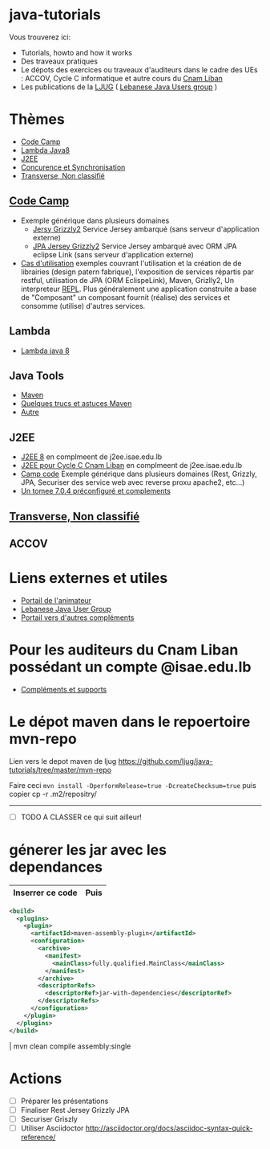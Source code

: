 # java-tutorials

Vous trouverez ici:
* Tutorials, howto and how it works 
* Des traveaux pratiques
* Le dépots des exercices ou traveaux d'auditeurs dans le cadre des UEs : ACCOV, Cycle C informatique et autre cours du [Cnam Liban](http://depinfo.isae.edu.lb)
* Les publications de la [LJUG](http://ljug.cofares.net) ( [Lebanese Java Users group](http://ljug.cofares.net) )

# Thèmes

* [Code Camp](#code-camp)
* [Lambda Java8](#lambda)
* [J2EE](#j2ee)
* [Concurence et Synchronisation](#accov)
* [Transverse, Non classifié](Autre)

## [Code Camp](CampCode) 

* Exemple générique dans plusieurs domaines
  * [Jersy Grizzly2](CampCode/jersey-grizzly2/) Service Jersey ambarqué (sans serveur d'application externe)
  * [JPA Jersey Grizzly2](CampCode/jpa-jersey-grizzly2) Service Jersey ambarqué avec ORM JPA eclipse Link (sans serveur d'application externe)
* [Cas d'utilisation](CasUtilisation) exemples couvrant l'utilisation et la création de de librairies (design patern fabrique), l'exposition de services répartis par restful, utilisation de JPA (ORM EclispeLink), Maven, Grizlly2, Un interpreteur [REPL](https://en.wikipedia.org/wiki/Read%E2%80%93eval%E2%80%93print_loop). Plus généralement une application construite a base de "Composant" un composant fournit (réalise) des services et consomme (utilise) d'autres services.

## Lambda
* [Lambda java 8](Lambdas)

## Java Tools 

* [Maven](JavaTools)
* [Quelques trucs et astuces Maven](JavaTools/#Howto)
* [Autre](Autre)

## J2EE

* [J2EE 8](J2EE8/j2ee.asciidoc) en complmeent de j2ee.isae.edu.lb
* [J2EE pour Cycle C Cnam Liban](J2EE-C1) en complmeent de j2ee.isae.edu.lb
* [Camp code](CampCode) Exemple générique dans plusieurs domaines (Rest, Grizzly, JPA, Securiser des service web avec reverse proxu apache2, etc...)
* [Un tomee 7.0.4 préconfiguré et complements](https://github.com/ljug/tomee704)

## [Transverse, Non classifié](Autre)

## ACCOV

# Liens externes et utiles

* [Portail de l'animateur](http://www.cofares.net)
* [Lebanese Java User Group](http://ljug.cofares.net)
* [Portail vers d'autres compléments](http://cours.cofares.net)

# Pour les auditeurs du Cnam Liban possédant un compte @isae.edu.lb

* [Compléments et supports](https://drive.google.com/open?id=0B2NK97qOKj2jOWwwZnRFdmc4em8)

# Le dépot maven dans le repoertoire mvn-repo

Lien vers le depot maven de ljug https://github.com/ljug/java-tutorials/tree/master/mvn-repo

Faire ceci `mvn install -DperformRelease=true -DcreateChecksum=true` puis copier cp -r .m2/repositry/<racinedevotreartifact> <artifactidpath>


---
* [ ] TODO A CLASSER ce qui suit ailleur!


# génerer les jar avec les dependances

Inserrer ce code | Puis
-----------------|-----
```XML
<build> 
  <plugins>
    <plugin> 
      <artifactId>maven-assembly-plugin</artifactId> 
      <configuration> 
        <archive>
          <manifest>
            <mainClass>fully.qualified.MainClass</mainClass>
          </manifest>
        </archive>
        <descriptorRefs>
          <descriptorRef>jar-with-dependencies</descriptorRef>
        </descriptorRefs>
      </configuration>
    </plugin>
  </plugins>
</build> 
```
| mvn clean compile assembly:single

# Actions

* [ ] Préparer les présentations
* [ ] Finaliser Rest Jersey Grizzly JPA
* [ ] Securiser Griszly
* [ ] Utiliser Asciidoctor http://asciidoctor.org/docs/asciidoc-syntax-quick-reference/

